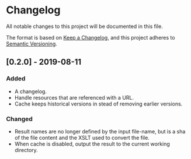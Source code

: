 # Changelog

All notable changes to this project will be documented in this file.

The format is based on [Keep a Changelog](https://keepachangelog.com/en/1.0.0/),
and this project adheres to [Semantic Versioning](https://semver.org/spec/v2.0.0.html).

## [0.2.0] - 2019-08-11
### Added
- A changelog.
- Handle resources that are referenced with a URL.
- Cache keeps historical versions in stead of removing earlier versions.

### Changed
- Result names are no longer defined by the input file-name, but is a sha of the file
  content and the XSLT used to convert the file.
- When cache is disabled, output the result to the current working directory. 